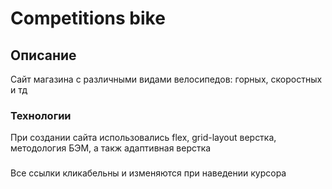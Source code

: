 # Competitions bike

## Описание

Сайт магазина с различными видами велосипедов: горных, скоростных и тд

### Технологии

При создании сайта использовались flex, grid-layout верстка, методология БЭМ, а такж адаптивная верстка

### 
Все ссылки кликабельны и изменяются при наведении курсора